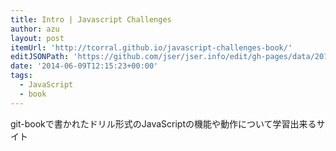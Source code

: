 ```yaml
---
title: Intro | Javascript Challenges
author: azu
layout: post
itemUrl: 'http://tcorral.github.io/javascript-challenges-book/'
editJSONPath: 'https://github.com/jser/jser.info/edit/gh-pages/data/2014/06/index.json'
date: '2014-06-09T12:15:23+00:00'
tags:
  - JavaScript
  - book
---
```

git-bookで書かれたドリル形式のJavaScriptの機能や動作について学習出来るサイト
